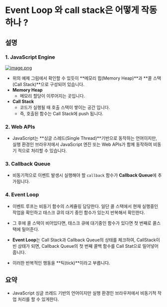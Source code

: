 # Event Loop 와 call stack은 어떻게 작동하나 ?

## 설명

### 1. JavaScript Engine

[![image.png](https://i.postimg.cc/BZY7Xcdb/image.png)](https://postimg.cc/t76NcPRG)

- 위의 예제 그림에서 확인할 수 있듯이 **메모리 힙(Memory Heap)**과 **콜 스택(Call Stack)**으로 구성되어 있습니다.
- **Memory Heap**
    - 메모리 할당이 이루어지는 곳입니다.
- **Call Stack**
    - 코드가 실행될 때 호출 스택이 쌓이는 공간 입니다.
    - 즉, 호출된 함수는 Call Stack에 push 됩니다.

### 2. Web APIs

- JavaScript는 **싱글 스레드(Single Thread)**기반으로 동작하는 언어이지만, 실행 환경인 브라우저에서 JavaScript 엔진 또는 Web APIs가 함께 동작하여 비동기 적으로 처리할 수 있습니다.

### 3. Callback Queue

- 비동기적으로 이벤트 발생시 실행해야 할 `callback` 함수가 **Callback Queue**에 추가됩니다.

### 4. Event Loop

- 이벤트 루프는 비동기 함수의 스케쥴링 담당한다. 일단 콜 스택에서 현재 실행중인 작업을 확인하고 태스크 큐의 대기 중인 함수가 있는지 반복해서 확인한다.
- 그 후에 콜 스택이 비어있다면, 태스크 큐에 대기중인 함수가 있다면 첫 번째로 콜스택에 밀어준다.

- **Event Loop**는 Call Stack과 Callback Queue의 상태를 체크하여, CallStack이 빈 상태가 되면, Callback Queue의 첫 번째 콜백 함수를 Call Stat으로 밀어넣어줍니다.
- 이러한 반복적인 행동을 **틱(tick)**이라고 부릅니다.

## 요약

- JavaScript 싱글 쓰레드 기반의 언어이지만 실행 환경인 브라우저에서 비동기적 작업 처리를 할 수 있게한다.


